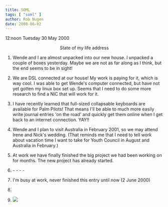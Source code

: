 ```yaml
---
title: SOML
tags: [ "soml" ]
author: Rob Nugen
date: 2000-06-02
---
```


<p class=date>12:noon Tuesday 30 May 2000</p>

<p align=center class=date>State of my life address</p>

<ol>

<p><li>Wende and I are almost unpacked into our new house.  I unpacked a couple of boxes yesterday.  Maybe we are not as far along as I think, but the end seems to be in sight!

<p><li>We are DSL connected at our house!  My work is paying for it, which is way cool.  I was able to get Wende's computer connected, but have not yet gotten my linux box set up.  Seems that I need to do some more research to find a NIC that will work for it.

<p><li>I have recently learned that full-sized collapsable keyboards are available for Palm Pilots!  That means I'll be able to much more easily write journal entries 'on the road' and quickly get them online when I get back to an internet connection.  YAY!!

<p><li>Wende and I plan to visit Australia in February 2001, so we may attend Irene and Nick's wedding.  (That reminds me that I need to tell work about vacation time I want to take for Youth Council in August and Australia in February.)

<p><li>At work we have finally finished the big project we had been working on for months.  The new project has already started.

<p><li>- - - -

<p><li>I'm busy at work, never finished this entry until now (2 June 2000)

<p><li>

<p><li>

<p><img src="/images/rob/wL-ROB.gif">  

